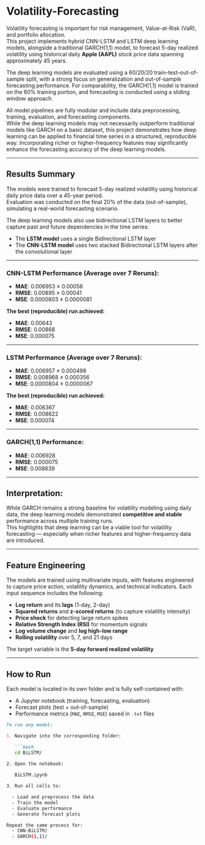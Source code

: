 # Volatility-Forecasting

Volatility forecasting is important for risk management, Value-at-Risk (VaR), and portfolio allocation.  
This project implements hybrid CNN-LSTM and LSTM deep learning models, alongside a traditional GARCH(1,1) model, to forecast 5-day realized volatility using historical daily **Apple (AAPL)** stock price data spanning approximately 45 years.

The deep learning models are evaluated using a 60/20/20 train–test–out-of-sample split, with a strong focus on generalization and out-of-sample forecasting performance. For comparability, the GARCH(1,1) model is trained on the 60% training portion, and forecasting is conducted using a sliding window approach.

All model pipelines are fully modular and include data preprocessing, training, evaluation, and forecasting components.  
While the deep learning models may not necessarily outperform traditional models like GARCH on a basic dataset, this project demonstrates how deep learning can be applied to financial time series in a structured, reproducible way. Incorporating richer or higher-frequency features may significantly enhance the forecasting accuracy of the deep learning models.

---

## Results Summary

The models were trained to forecast 5-day realized volatility using historical daily price data over a 45-year period.  
Evaluation was conducted on the final 20% of the data (out-of-sample), simulating a real-world forecasting scenario.

The deep learning models also use bidirectional LSTM layers to better capture past and future dependencies in the time series:
- The **LSTM model** uses a single Bidirectional LSTM layer  
- The **CNN-LSTM model** uses two stacked Bidirectional LSTM layers after the convolutional layer

---

### CNN-LSTM Performance (Average over 7 Reruns):
- **MAE**: 0.006953 ± 0.00056  
- **RMSE**: 0.00895 ± 0.00041 
- **MSE**:  0.0000803 ± 0.0000081

**The best (reproducible) run achieved:**
- **MAE**: 0.00643  
- **RMSE**: 0.00868
- **MSE**: 0.000075

---

### LSTM Performance (Average over 7 Reruns):
- **MAE**: 0.006957 ± 0.000498   
- **RMSE**: 0.008968 ± 0.000356  
- **MSE**: 0.0000804 ± 0.0000067 

**The best (reproducible) run achieved:**
- **MAE**: 0.006367   
- **RMSE**: 0.008622 
- **MSE**: 0.000074

---
  
### GARCH(1,1) Performance:
- **MAE**: 0.006928   
- **RMSE**: 0.000075   
- **MSE**: 0.008639  

---

## Interpretation:
While GARCH remains a strong baseline for volatility modeling using daily data, the deep learning models demonstrated **competitive and stable** performance across multiple training runs.  
This highlights that deep learning can be a viable tool for volatility forecasting — especially when richer features and higher-frequency data are introduced.

---

## Feature Engineering

The models are trained using multivariate inputs, with features engineered to capture price action, volatility dynamics, and technical indicators. Each input sequence includes the following:
- **Log return** and its **lags** (1-day, 2-day)
- **Squared returns** and **z-scored returns** (to capture volatility intensity)
- **Price shock** for detecting large return spikes
- **Relative Strength Index (RSI)** for momentum signals
- **Log volume change** and **log high-low range**
- **Rolling volatility** over 5, 7, and 21 days

The target variable is the **5-day forward realized volatility**

---

## How to Run

Each model is located in its own folder and is fully self-contained with:
- A Jupyter notebook (training, forecasting, evaluation)
- Forecast plots (test + out-of-sample)
- Performance metrics (`MAE`, `RMSE`, `MSE`) saved in `.txt` files

```markdown
To run any model:

1. Navigate into the corresponding folder:

   ```bash
   cd BiLSTM/
   
2. Open the notebook:

   BiLSTM.ipynb

3. Run all cells to:

  - Load and preprocess the data
  - Train the model
  - Evaluate performance
  - Generate forecast plots

Repeat the same process for:
  - CNN-BiLSTM/
  - GARCH(1,1)/

